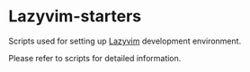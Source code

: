 # Lazyvim-starters

Scripts used for setting up [Lazyvim](https://www.lazyvim.org/) development environment.

Please refer to scripts for detailed information.

